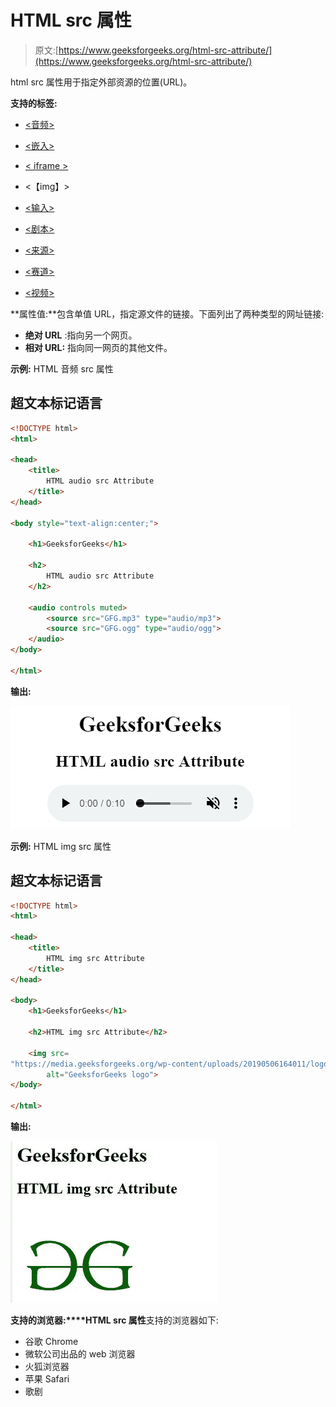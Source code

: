 # HTML src 属性

> 原文:[https://www.geeksforgeeks.org/html-src-attribute/](https://www.geeksforgeeks.org/html-src-attribute/)

html src 属性用于指定外部资源的位置(URL)。

**支持的标签:**

*   [<音频>](https://www.geeksforgeeks.org/html-audio-src-attribute/)
*   [<嵌入>](https://www.geeksforgeeks.org/html-embed-src-attribute/)
*   [< iframe >](https://www.geeksforgeeks.org/html-iframe-src-attribute/)

*   <【img】>
*   [<输入>](https://www.geeksforgeeks.org/html-input-src-attribute/)
*   [<剧本>](https://www.geeksforgeeks.org/html-script-src-attribute/)
*   [<来源>](https://www.geeksforgeeks.org/html-source-src-attribute/)
*   [<赛道>](https://www.geeksforgeeks.org/html-track-src-attribute/)
*   [<视频>](https://www.geeksforgeeks.org/html-video-src-attribute/)

**属性值:**包含单值 URL，指定源文件的链接。下面列出了两种类型的网址链接:

*   **绝对 URL** :指向另一个网页。
*   **相对 URL:** 指向同一网页的其他文件。

**示例:** HTML 音频 src 属性

## 超文本标记语言

```html
<!DOCTYPE html>
<html>

<head>
    <title>
        HTML audio src Attribute
    </title>
</head>

<body style="text-align:center;">

    <h1>GeeksforGeeks</h1>

    <h2>
        HTML audio src Attribute
    </h2>

    <audio controls muted>
        <source src="GFG.mp3" type="audio/mp3">
        <source src="GFG.ogg" type="audio/ogg">
    </audio>
</body>

</html>                    
```

**输出:**

![](img/7f95d3e1e74c2171b0e56efe43bb0154.png)

**示例:** HTML img src 属性

## 超文本标记语言

```html
<!DOCTYPE html>
<html>

<head>
    <title>
        HTML img src Attribute
    </title>
</head>

<body>
    <h1>GeeksforGeeks</h1>

    <h2>HTML img src Attribute</h2>

    <img src=
"https://media.geeksforgeeks.org/wp-content/uploads/20190506164011/logo3.png"
        alt="GeeksforGeeks logo">
</body>

</html>
```

**输出:**

![](img/96a28035b0307b530c37cb84c5497424.png)

**支持的浏览器:****HTML src 属性**支持的浏览器如下:

*   谷歌 Chrome
*   微软公司出品的 web 浏览器
*   火狐浏览器
*   苹果 Safari
*   歌剧